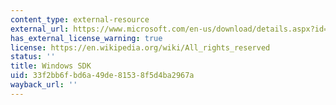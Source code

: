 ```yaml
---
content_type: external-resource
external_url: https://www.microsoft.com/en-us/download/details.aspx?id=8279
has_external_license_warning: true
license: https://en.wikipedia.org/wiki/All_rights_reserved
status: ''
title: Windows SDK
uid: 33f2bb6f-bd6a-49de-8153-8f5d4ba2967a
wayback_url: ''
---
```

